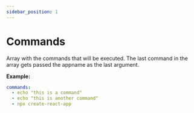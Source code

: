 ```yaml
---
sidebar_position: 1
---
```


# Commands

Array with the commands that will be executed.
The last command in the array gets passed the appname
as the last argument.

**Example:**

```yaml
commands:
  - echo "this is a command"
  - echo "this is another command"
  - npx create-react-app
```

